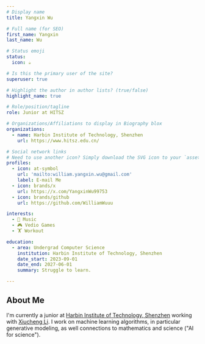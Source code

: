 ```yaml
---
# Display name
title: Yangxin Wu

# Full name (for SEO)
first_name: Yangxin
last_name: Wu

# Status emoji
status:
  icon: ☕️

# Is this the primary user of the site?
superuser: true

# Highlight the author in author lists? (true/false)
highlight_name: true

# Role/position/tagline
role: Junior at HITSZ

# Organizations/Affiliations to display in Biography blox
organizations:
  - name: Harbin Institute of Technology, Shenzhen
    url: https://www.hitsz.edu.cn/

# Social network links
# Need to use another icon? Simply download the SVG icon to your `assets/media/icons/` folder.
profiles:
  - icon: at-symbol
    url: 'mailto:william.yangxin.wu@gmail.com'
    label: E-mail Me
  - icon: brands/x
    url: https://x.com/YangxinWu99753
  - icon: brands/github
    url: https://github.com/WilliamWuuu

interests:
  - 🎵 Music
  - 🎮 Vedio Games
  - 🏋️ Workout

education:
  - area: Undergrad Computer Science
    institution: Harbin Institute of Technology, Shenzhen
    date_start: 2023-09-01
    date_end: 2027-06-01
    summary: Struggle to learn.

---
```


## About Me

I'm currently a junior at [Harbin Institute of Technology, Shenzhen](https://www.hitsz.edu.cn/) working with [Xiucheng Li](https://xiucheng.org/).
I work on machine learning algorithms, in particular generative modeling, as well connections to mathematics and science ("AI for science"). 
